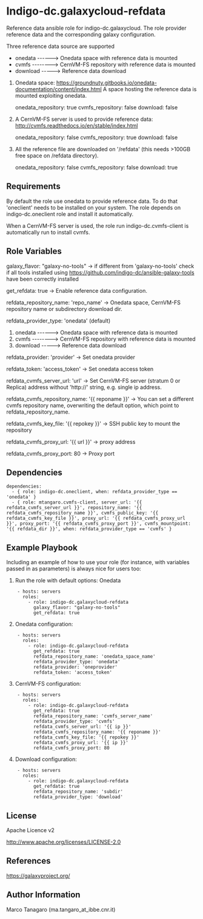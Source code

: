 Indigo-dc.galaxycloud-refdata
=============================

Reference data ansible role for indigo-dc.galaxycloud.
The role provider reference data and the corresponding galaxy configuration.

Three reference data source are supported
- onedata ------> Onedata space with reference data is mounted
- cvmfs --------> CernVM-FS repository with reference data is mounted
- download -----> Reference data download

1. Onedata space: https://groundnuty.gitbooks.io/onedata-documentation/content/index.html
   A space hosting the reference data is mounted exploiting onedata.

   onedata_repository: true
   cvmfs_repository: false
   download: false

2. A CernVM-FS server is used to provide reference data: http://cvmfs.readthedocs.io/en/stable/index.html
   
   onedata_repository: false
   cvmfs_repository: true
   download: false

3. All the reference file are downloaded on '/refdata' (this needs >100GB free space on /refdata directory).

   onedata_repository: false
   cvmfs_repository: false
   download: true

Requirements
------------

By default the role use onedata to provide reference data. To do that 'oneclient' needs to be installed on your system.
The role depends on indigo-dc.oneclient role and install it automatically.

When a CernVM-FS server is used, the role run indigo-dc.cvmfs-client is automatically run to install cvmfs.

Role Variables
--------------

galaxy_flavor: "galaxy-no-tools" -> if different from 'galaxy-no-tools' check if all tools installed using https://github.com/indigo-dc/ansible-galaxy-tools have been correctly installed

get_refdata: true -> Enable reference data configuration.

refdata_repository_name: 'repo_name' -> Onedata space, CernVM-FS repository name or subdirectory download dir.

refdata_provider_type: 'onedata' (default)
1. onedata ------> Onedata space with reference data is mounted
2. cvmfs --------> CernVM-FS repository with reference data is mounted
3. download -----> Reference data download

refdata_provider: 'provider' -> Set onedata provider 

refdata_token: 'access_token' -> Set onedata access token

refdata_cvmfs_server_url: 'url' -> Set CernVM-FS server (stratum 0 or Replica) address without 'http://' string, e.g. single ip address.

refdata_cvmfs_repository_name: '{{ reponame }}' -> You can set a different cvmfs repository name, overwriting the default option, which point to refdata_repository_name.

refdata_cvmfs_key_file: '{{ repokey }}' -> SSH public key to mount the repository

refdata_cvmfs_proxy_url: '{{ url }}' -> proxy address

refdata_cvmfs_proxy_port: 80 -> Proxy port

Dependencies
------------
```
dependencies:
  - { role: indigo-dc.oneclient, when: refdata_provider_type == 'onedata' }
  - { role: mtangaro.cvmfs-client, server_url: '{{ refdata_cvmfs_server_url }}', repository_name: '{{ refdata_cvmfs_repository_name }}', cvmfs_public_key: '{{ refdata_cvmfs_key_file }}', proxy_url: '{{ refdata_cvmfs_proxy_url }}', proxy_port: '{{ refdata_cvmfs_proxy_port }}', cvmfs_mountpoint: '{{ refdata_dir }}', when: refdata_provider_type == 'cvmfs' }
```
Example Playbook
----------------

Including an example of how to use your role (for instance, with variables passed in as parameters) is always nice for users too:

1. Run the role with default options: Onedata
```
    - hosts: servers
      roles:
        - role: indigo-dc.galaxycloud-refdata
          galaxy_flavor: "galaxy-no-tools"
          get_refdata: true
```
2. Onedata configuration:
```
    - hosts: servers
      roles:
        - role: indigo-dc.galaxycloud-refdata
          get_refdata: true
          refdata_repository_name: 'onedata_space_name'
          refdata_provider_type: 'onedata'
          refdata_provider: 'oneprovider'
          refdata_token: 'access_token'
```
3. CernVM-FS configuration:
```
    - hosts: servers
      roles:
        - role: indigo-dc.galaxycloud-refdata
          get_refdata: true
          refdata_repository_name: 'cvmfs_server_name'
          refdata_provider_type: 'cvmfs'
          refdata_cvmfs_server_url: '{{ ip }}'
          refdata_cvmfs_repository_name: '{{ reponame }}'
          refdata_cvmfs_key_file: '{{ repokey }}'
          refdata_cvmfs_proxy_url: '{{ ip }}'
          refdata_cvmfs_proxy_port: 80
```
4. Download configuration:
```
    - hosts: servers
      roles:
        - role: indigo-dc.galaxycloud-refdata
          get_refdata: true
          refdata_repository_name: 'subdir'
          refdata_provider_type: 'download'
```
License
-------

Apache Licence v2

http://www.apache.org/licenses/LICENSE-2.0

References
-------

https://galaxyproject.org/

Author Information
------------------

Marco Tanagaro (ma.tangaro_at_ibbe.cnr.it)
